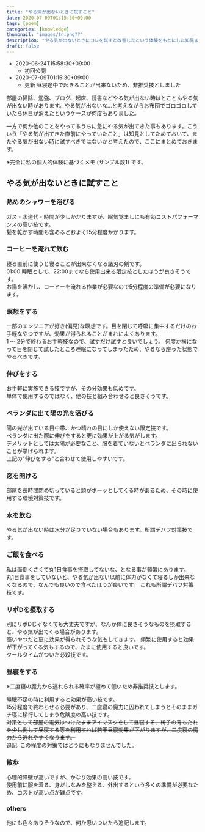 ```yaml
---
title: "やる気が出ないときに試すこと"
date: 2020-07-09T01:15:30+09:00
tags: [poem]
categories: [knowledge]
thumbnail: "images/tn.png??"
description: "やる気が出ないときにコレを試すと改善したという体験をもとにした知見まとめ"
draft: false
---
```


- 2020-06-24T15:58:30+09:00
    - 初回公開
- 2020-07-09T01:15:30+09:00
    - 更新 昼寝途中で起きることが出来ないため、非推奨技としました

部屋の掃除、勉強、ブログ、起床、読書などやる気が出ない時はとことんやる気が出ない時があります。やる気が出ないな...と考えながらお布団でゴロゴロしていたら休日が消えたというケースが何度もありました。

一方で何か他のことをやってるうちに急にやる気が出てきた事もあります。こういう「やる気が出てきた直前にやっていたこと」は知見としてためておいて、またやる気が出ない時に試すべきではないかと考えたので、ここにまとめておきます。

※完全に私の個人的体験に基づくメモ (サンプル数1) です。

## やる気が出ないときに試すこと

### 熱めのシャワーを浴びる

ガス・水道代・時間が少しかかりますが、眠気覚ましにも有効コストパフォーマンスの高い技です。  
髪を乾かす時間も含めるとおよそ15分程度かかります。  

### コーヒーを淹れて飲む

寝る直前に使うと寝ることが出来なくなる諸刃の剣です。  
01:00 睡眠として、22:00までなら使用出来る限定技としたほうが良さそうです。  
お湯を沸かし、コーヒーを淹れる作業が必要なので5分程度の準備が必要になります。

### 瞑想をする

一部のエンジニアが好き(偏見)な瞑想です。目を閉じて呼吸に集中するだけのお手軽なやつですが、効果が得られることがまれによくあります。  
1 〜 2分で終わるお手軽技なので、試すだけ試すと良いでしょう。
何度か横になって目を閉じて試したところ睡眠になってしまったため、やるなら座った状態でやるべきです。

### 伸びをする

お手軽に実施できる技ですが、その分効果も低めです。  
単体で使用するのではなく、他の技と組み合わせると良さそうです。

### ベランダに出て陽の光を浴びる

陽の光が出ている日中帯、かつ晴れの日にしか使えない限定技です。  
ベランダに出た際に伸びをすると更に効果が上がる気がします。  
デメリットとしては太陽が必要なこと、服を着ていないとベランダに出られないことが挙げられます。  
上記の"伸びをする"と合わせて使用しやすいです。

### 窓を開ける

部屋を長時間閉め切っていると頭がボーッとしてくる時があるため、その時に使用する環境対策技です。

### 水を飲む

やる気が出ない時は水分が足りていない場合もあります。所謂デバフ対策技です。

### ご飯を食べる

私は面倒くさくて丸1日食事を摂取してないな、となる事が頻繁にあります。  
丸1日食事をしていないと、やる気が出ない以前に体力がなくて寝るしか出来なくなるので、なんでも良いので食べたほうが良いです。
これも所謂デバフ対策技です。

### リポDを摂取する

別にリポDじゃなくても大丈夫ですが、なんか体に良さそうなものを摂取すると、やる気が出てくる場合があります。  
高いやつだと更に効果が得られそうな気もしてきます。
頻繁に使用すると効果が下がってくる気もするので、たまに使用すると良いです。  
クールタイムがついた必殺技です。

### ~~昼寝をする~~

※二度寝の魔力から逃れられる確率が極めて低いため非推奨技とします。

睡眠不足の時に利用すると効果が高い技です。  
15分程度で終わらせる必要があり、二度寝の魔力に囚われてしまうとそのままガチ寝に移行してしまう危険度の高い技です。  
~~対策として部屋の電気はつけたままアイマスクをして昼寝する、椅子の背もたれを少し倒して昼寝する等を利用すれば若干昼寝効果が下がりますが、二度寝の魔力から逃れやすくなります。~~  
追記: この程度の対策ではどうにもなりませんでした。

### 散歩

心理的障壁が高いですが、かなり効果の高い技です。  
使用前に服を着る、身だしなみを整える、外出するという多くの準備が必要なため、コストが高い点が難点です。

### others

他にも色々ありそうなので、何か思いついたら追記します。

